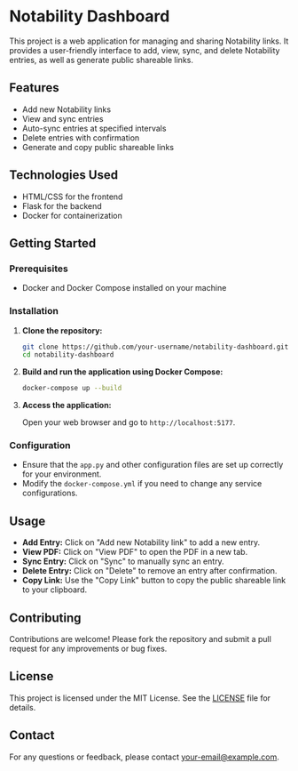 # Notability Dashboard

This project is a web application for managing and sharing Notability links. It provides a user-friendly interface to add, view, sync, and delete Notability entries, as well as generate public shareable links.

## Features

- Add new Notability links
- View and sync entries
- Auto-sync entries at specified intervals
- Delete entries with confirmation
- Generate and copy public shareable links

## Technologies Used

- HTML/CSS for the frontend
- Flask for the backend
- Docker for containerization

## Getting Started

### Prerequisites

- Docker and Docker Compose installed on your machine

### Installation

1. **Clone the repository:**

   ```bash
   git clone https://github.com/your-username/notability-dashboard.git
   cd notability-dashboard
   ```

2. **Build and run the application using Docker Compose:**

   ```bash
   docker-compose up --build
   ```

3. **Access the application:**

   Open your web browser and go to `http://localhost:5177`.

### Configuration

- Ensure that the `app.py` and other configuration files are set up correctly for your environment.
- Modify the `docker-compose.yml` if you need to change any service configurations.

## Usage

- **Add Entry:** Click on "Add new Notability link" to add a new entry.
- **View PDF:** Click on "View PDF" to open the PDF in a new tab.
- **Sync Entry:** Click on "Sync" to manually sync an entry.
- **Delete Entry:** Click on "Delete" to remove an entry after confirmation.
- **Copy Link:** Use the "Copy Link" button to copy the public shareable link to your clipboard.

## Contributing

Contributions are welcome! Please fork the repository and submit a pull request for any improvements or bug fixes.

## License

This project is licensed under the MIT License. See the [LICENSE](LICENSE) file for details.

## Contact

For any questions or feedback, please contact [your-email@example.com](mailto:your-email@example.com). 
